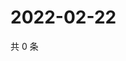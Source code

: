 # 2022-02-22

共 0 条

<!-- BEGIN WEIBO -->
<!-- 最后更新时间 Tue Feb 22 2022 13:13:41 GMT+0800 (China Standard Time) -->

<!-- END WEIBO -->
